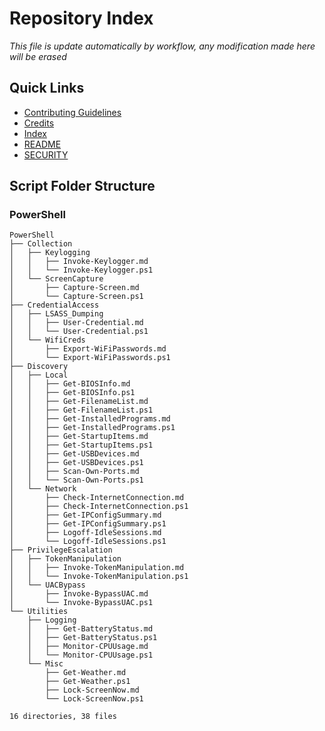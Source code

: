 # Repository Index
_This file is update automatically by workflow, any modification made here will be erased_

## Quick Links

- [Contributing Guidelines](CONTRIBUTING.md)
- [Credits](CREDITS.md)
- [Index](INDEX.md)
- [README](README.md)
- [SECURITY](SECURITY.md)

## Script Folder Structure

### PowerShell

```plaintext
PowerShell
├── Collection
│   ├── Keylogging
│   │   ├── Invoke-Keylogger.md
│   │   └── Invoke-Keylogger.ps1
│   └── ScreenCapture
│       ├── Capture-Screen.md
│       └── Capture-Screen.ps1
├── CredentialAccess
│   ├── LSASS_Dumping
│   │   ├── User-Credential.md
│   │   └── User-Credential.ps1
│   └── WifiCreds
│       ├── Export-WiFiPasswords.md
│       └── Export-WiFiPasswords.ps1
├── Discovery
│   ├── Local
│   │   ├── Get-BIOSInfo.md
│   │   ├── Get-BIOSInfo.ps1
│   │   ├── Get-FilenameList.md
│   │   ├── Get-FilenameList.ps1
│   │   ├── Get-InstalledPrograms.md
│   │   ├── Get-InstalledPrograms.ps1
│   │   ├── Get-StartupItems.md
│   │   ├── Get-StartupItems.ps1
│   │   ├── Get-USBDevices.md
│   │   ├── Get-USBDevices.ps1
│   │   ├── Scan-Own-Ports.md
│   │   └── Scan-Own-Ports.ps1
│   └── Network
│       ├── Check-InternetConnection.md
│       ├── Check-InternetConnection.ps1
│       ├── Get-IPConfigSummary.md
│       ├── Get-IPConfigSummary.ps1
│       ├── Logoff-IdleSessions.md
│       └── Logoff-IdleSessions.ps1
├── PrivilegeEscalation
│   ├── TokenManipulation
│   │   ├── Invoke-TokenManipulation.md
│   │   └── Invoke-TokenManipulation.ps1
│   └── UACBypass
│       ├── Invoke-BypassUAC.md
│       └── Invoke-BypassUAC.ps1
└── Utilities
    ├── Logging
    │   ├── Get-BatteryStatus.md
    │   ├── Get-BatteryStatus.ps1
    │   ├── Monitor-CPUUsage.md
    │   └── Monitor-CPUUsage.ps1
    └── Misc
        ├── Get-Weather.md
        ├── Get-Weather.ps1
        ├── Lock-ScreenNow.md
        └── Lock-ScreenNow.ps1

16 directories, 38 files
```

